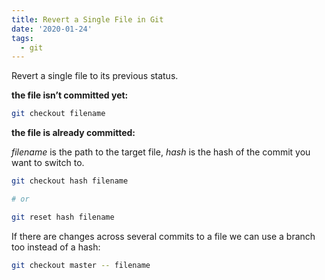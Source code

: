 ```yaml
---
title: Revert a Single File in Git
date: '2020-01-24'
tags:
  - git
---
```


Revert a single file to its previous status.

**the file isn’t committed yet:**

```sh
git checkout filename
```

**the file is already committed:**

_filename_ is the path to the target file, _hash_ is the hash of the commit you want to switch to.

```sh
git checkout hash filename

# or

git reset hash filename
```

If there are changes across several commits to a file we can use a branch too instead of a hash:

```sh
git checkout master -- filename
```
